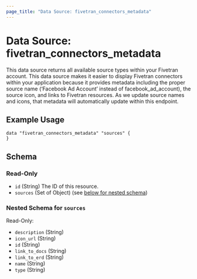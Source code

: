 ```yaml
---
page_title: "Data Source: fivetran_connectors_metadata"
---
```


# Data Source: fivetran_connectors_metadata

This data source returns all available source types within your Fivetran account. This data source makes it easier to display Fivetran connectors within your application because it provides metadata including the proper source name (‘Facebook Ad Account’ instead of facebook_ad_account), the source icon, and links to Fivetran resources. As we update source names and icons, that metadata will automatically update within this endpoint.

## Example Usage

```hcl
data "fivetran_connectors_metadata" "sources" {
}
```

## Schema

### Read-Only

- `id` (String) The ID of this resource.
- `sources` (Set of Object) (see [below for nested schema](#nestedatt--sources))

<a id="nestedatt--sources"></a>
### Nested Schema for `sources`

Read-Only:

- `description` (String)
- `icon_url` (String)
- `id` (String)
- `link_to_docs` (String)
- `link_to_erd` (String)
- `name` (String)
- `type` (String)
